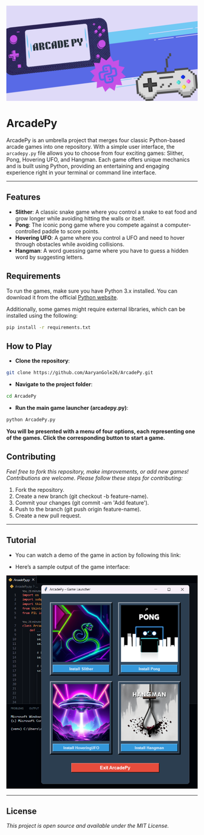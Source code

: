 <div align="center"> <img src="./ArcadePy_Banner.png" alt="ArcadePy" style="max-width: 100%; height: auto;"> </div>

# ArcadePy

ArcadePy is an umbrella project that merges four classic Python-based arcade games into one repository. With a simple user interface, the `arcadepy.py` file allows you to choose from four exciting games: Slither, Pong, Hovering UFO, and Hangman. Each game offers unique mechanics and is built using Python, providing an entertaining and engaging experience right in your terminal or command line interface.

---

## Features

- **Slither**: A classic snake game where you control a snake to eat food and grow longer while avoiding hitting the walls or itself.
- **Pong**: The iconic pong game where you compete against a computer-controlled paddle to score points.
- **Hovering UFO**: A game where you control a UFO and need to hover through obstacles while avoiding collisions.
- **Hangman**: A word guessing game where you have to guess a hidden word by suggesting letters.

## Requirements

To run the games, make sure you have Python 3.x installed. You can download it from the official [Python website](https://www.python.org/downloads/).

Additionally, some games might require external libraries, which can be installed using the following:

```bash
pip install -r requirements.txt
```

## How to Play

- **Clone the repository**:

```bash
git clone https://github.com/AaryanGole26/ArcadePy.git
```

- **Navigate to the project folder**:

```bash
cd ArcadePy
```

- **Run the main game launcher (arcadepy.py)**:

```bash
python ArcadePy.py
```

**You will be presented with a menu of four options, each representing one of the games. Click the corresponding button to start a game.**

## Contributing
*Feel free to fork this repository, make improvements, or add new games! Contributions are welcome. Please follow these steps for contributing:*

  1. Fork the repository.
  2. Create a new branch (git checkout -b feature-name).
  3. Commit your changes (git commit -am 'Add feature').
  4. Push to the branch (git push origin feature-name).
  5. Create a new pull request.

---

## Tutorial 

- You can watch a demo of the game in action by following this link:



- Here’s a sample output of the game interface:

<div align="center"> <img src="./SampleOutput.png" alt="Output" style="width: auto; height: auto;"> </div>

---

## License

*This project is open source and available under the MIT License.*
